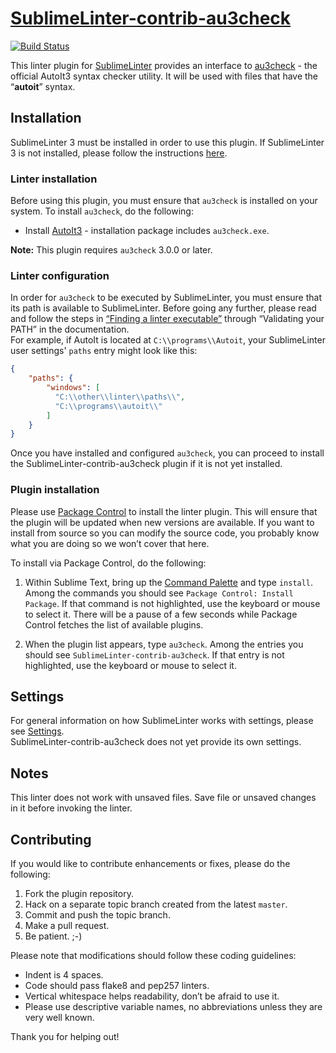 [SublimeLinter-contrib-au3check][home]
================================
[![Build Status](https://travis-ci.org/smsrkr/SublimeLinter-contrib-au3check.svg?branch=master)](https://travis-ci.org/smsrkr/SublimeLinter-contrib-au3check)

This linter plugin for [SublimeLinter][docs] provides an interface to [au3check][auc] - the official AutoIt3 syntax checker utility. It will be used with files that have the “__autoit__” syntax.

## Installation
SublimeLinter 3 must be installed in order to use this plugin. If SublimeLinter 3 is not installed, please follow the instructions [here][installation].

### Linter installation
Before using this plugin, you must ensure that `au3check` is installed on your system. To install `au3check`, do the following:
* Install [AutoIt3][au] - installation package includes `au3check.exe`.

**Note:** This plugin requires `au3check` 3.0.0 or later.

### Linter configuration
In order for `au3check` to be executed by SublimeLinter, you must ensure that its path is available to SublimeLinter. Before going any further,
please read and follow the steps in [“Finding a linter executable”][finding-linter-exec] through “Validating your PATH” in the documentation.<br>
For example, if AutoIt is located at `C:\\programs\\Autoit`, your SublimeLinter user settings' `paths` entry might look like this:
```json
{
    "paths": {
        "windows": [
          "C:\\other\\linter\\paths\\",
          "C:\\programs\\autoit\\"
        ]
    }
}
```

Once you have installed and configured `au3check`, you can proceed to install the SublimeLinter-contrib-au3check plugin if it is not yet installed.

### Plugin installation
Please use [Package Control][pc] to install the linter plugin. This will ensure that the plugin will be updated when new versions are available. If you want to install from source so you can modify the source code, you probably know what you are doing so we won’t cover that here.

To install via Package Control, do the following:

1. Within Sublime Text, bring up the [Command Palette][cmd] and type `install`. Among the commands you should see `Package Control: Install Package`. If that command is not highlighted, use the keyboard or mouse to select it. There will be a pause of a few seconds while Package Control fetches the list of available plugins.

2. When the plugin list appears, type `au3check`. Among the entries you should see `SublimeLinter-contrib-au3check`. If that entry is not highlighted, use the keyboard or mouse to select it.

## Settings
For general information on how SublimeLinter works with settings, please see [Settings][settings].<br>
SublimeLinter-contrib-au3check does not yet provide its own settings.

## Notes
This linter does not work with unsaved files. Save file or unsaved changes in it before invoking the linter.

## Contributing
If you would like to contribute enhancements or fixes, please do the following:

1. Fork the plugin repository.
2. Hack on a separate topic branch created from the latest `master`.
3. Commit and push the topic branch.
4. Make a pull request.
5. Be patient.  ;-)

Please note that modifications should follow these coding guidelines:

- Indent is 4 spaces.
- Code should pass flake8 and pep257 linters.
- Vertical whitespace helps readability, don’t be afraid to use it.
- Please use descriptive variable names, no abbreviations unless they are very well known.

Thank you for helping out!

[home]: https://github.com/smsrkr/SublimeLinter-contrib-au3check
[au]: https://www.autoitscript.com/site/autoit/downloads/
[auc]: https://www.autoitscript.com/autoit3/docs/intro/au3check.htm
[docs]: http://sublimelinter.readthedocs.org
[installation]: http://sublimelinter.readthedocs.org/en/latest/installation.html
[finding-linter-exec]: http://sublimelinter.readthedocs.org/en/latest/troubleshooting.html#finding-a-linter-executable
[pc]: https://sublime.wbond.net/installation
[cmd]: http://docs.sublimetext.info/en/sublime-text-3/extensibility/command_palette.html
[settings]: http://sublimelinter.readthedocs.org/en/latest/settings.html
